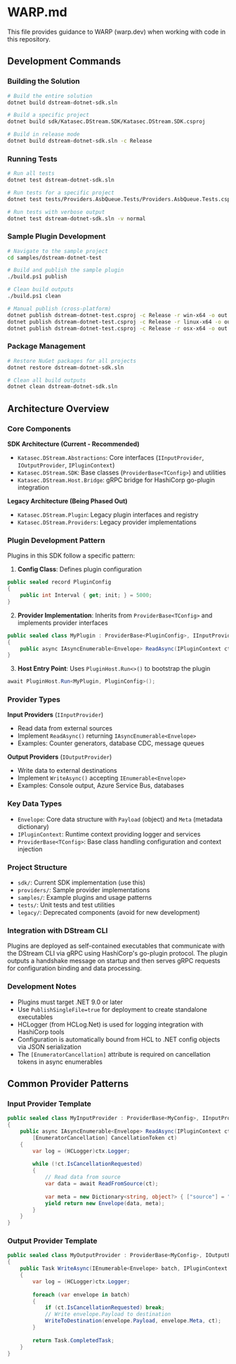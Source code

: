 # WARP.md

This file provides guidance to WARP (warp.dev) when working with code in this repository.

## Development Commands

### Building the Solution
```bash
# Build the entire solution
dotnet build dstream-dotnet-sdk.sln

# Build a specific project
dotnet build sdk/Katasec.DStream.SDK/Katasec.DStream.SDK.csproj

# Build in release mode
dotnet build dstream-dotnet-sdk.sln -c Release
```

### Running Tests
```bash
# Run all tests
dotnet test dstream-dotnet-sdk.sln

# Run tests for a specific project
dotnet test tests/Providers.AsbQueue.Tests/Providers.AsbQueue.Tests.csproj

# Run tests with verbose output
dotnet test dstream-dotnet-sdk.sln -v normal
```

### Sample Plugin Development
```bash
# Navigate to the sample project
cd samples/dstream-dotnet-test

# Build and publish the sample plugin
./build.ps1 publish

# Clean build outputs
./build.ps1 clean

# Manual publish (cross-platform)
dotnet publish dstream-dotnet-test.csproj -c Release -r win-x64 -o out
dotnet publish dstream-dotnet-test.csproj -c Release -r linux-x64 -o out
dotnet publish dstream-dotnet-test.csproj -c Release -r osx-x64 -o out
```

### Package Management
```bash
# Restore NuGet packages for all projects
dotnet restore dstream-dotnet-sdk.sln

# Clean all build outputs
dotnet clean dstream-dotnet-sdk.sln
```

## Architecture Overview

### Core Components

**SDK Architecture (Current - Recommended)**
- `Katasec.DStream.Abstractions`: Core interfaces (`IInputProvider`, `IOutputProvider`, `IPluginContext`)
- `Katasec.DStream.SDK`: Base classes (`ProviderBase<TConfig>`) and utilities
- `Katasec.DStream.Host.Bridge`: gRPC bridge for HashiCorp go-plugin integration

**Legacy Architecture (Being Phased Out)**
- `Katasec.DStream.Plugin`: Legacy plugin interfaces and registry
- `Katasec.DStream.Providers`: Legacy provider implementations

### Plugin Development Pattern

Plugins in this SDK follow a specific pattern:

1. **Config Class**: Defines plugin configuration
```csharp
public sealed record PluginConfig
{
    public int Interval { get; init; } = 5000;
}
```

2. **Provider Implementation**: Inherits from `ProviderBase<TConfig>` and implements provider interfaces
```csharp
public sealed class MyPlugin : ProviderBase<PluginConfig>, IInputProvider
{
    public async IAsyncEnumerable<Envelope> ReadAsync(IPluginContext ctx, CancellationToken ct) { }
}
```

3. **Host Entry Point**: Uses `PluginHost.Run<>()` to bootstrap the plugin
```csharp
await PluginHost.Run<MyPlugin, PluginConfig>();
```

### Provider Types

**Input Providers** (`IInputProvider`)
- Read data from external sources
- Implement `ReadAsync()` returning `IAsyncEnumerable<Envelope>`
- Examples: Counter generators, database CDC, message queues

**Output Providers** (`IOutputProvider`)
- Write data to external destinations  
- Implement `WriteAsync()` accepting `IEnumerable<Envelope>`
- Examples: Console output, Azure Service Bus, databases

### Key Data Types

- `Envelope`: Core data structure with `Payload` (object) and `Meta` (metadata dictionary)
- `IPluginContext`: Runtime context providing logger and services
- `ProviderBase<TConfig>`: Base class handling configuration and context injection

### Project Structure

- `sdk/`: Current SDK implementation (use this)
- `providers/`: Sample provider implementations
- `samples/`: Example plugins and usage patterns
- `tests/`: Unit tests and test utilities
- `legacy/`: Deprecated components (avoid for new development)

### Integration with DStream CLI

Plugins are deployed as self-contained executables that communicate with the DStream CLI via gRPC using HashiCorp's go-plugin protocol. The plugin outputs a handshake message on startup and then serves gRPC requests for configuration binding and data processing.

### Development Notes

- Plugins must target .NET 9.0 or later
- Use `PublishSingleFile=true` for deployment to create standalone executables
- HCLogger (from HCLog.Net) is used for logging integration with HashiCorp tools
- Configuration is automatically bound from HCL to .NET config objects via JSON serialization
- The `[EnumeratorCancellation]` attribute is required on cancellation tokens in async enumerables

## Common Provider Patterns

### Input Provider Template
```csharp
public sealed class MyInputProvider : ProviderBase<MyConfig>, IInputProvider
{
    public async IAsyncEnumerable<Envelope> ReadAsync(IPluginContext ctx, 
        [EnumeratorCancellation] CancellationToken ct)
    {
        var log = (HCLogger)ctx.Logger;
        
        while (!ct.IsCancellationRequested)
        {
            // Read data from source
            var data = await ReadFromSource(ct);
            
            var meta = new Dictionary<string, object?> { ["source"] = "mysource" };
            yield return new Envelope(data, meta);
        }
    }
}
```

### Output Provider Template
```csharp
public sealed class MyOutputProvider : ProviderBase<MyConfig>, IOutputProvider
{
    public Task WriteAsync(IEnumerable<Envelope> batch, IPluginContext ctx, CancellationToken ct)
    {
        var log = (HCLogger)ctx.Logger;
        
        foreach (var envelope in batch)
        {
            if (ct.IsCancellationRequested) break;
            // Write envelope.Payload to destination
            WriteToDestination(envelope.Payload, envelope.Meta, ct);
        }
        
        return Task.CompletedTask;
    }
}
```
